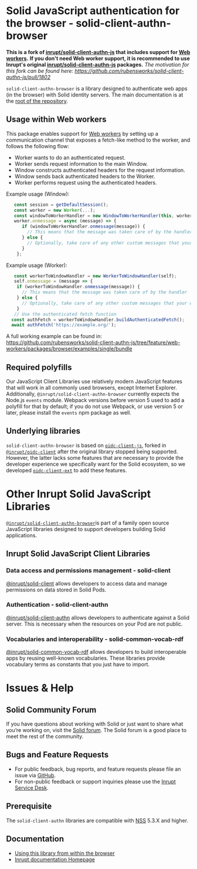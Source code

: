 # Solid JavaScript authentication for the browser - solid-client-authn-browser

**This is a fork of [inrupt/solid-client-authn-js](https://github.com/inrupt/solid-client-authn-js) that includes support for [Web workers](https://developer.mozilla.org/en-US/docs/Web/API/Web_Workers_API/Using_web_workers).**
**If you don't need Web worker support, it is recommended to use Inrupt's original [inrupt/solid-client-authn-js](https://github.com/inrupt/solid-client-authn-js) packages.**
_The motivation for this fork can be found here: https://github.com/rubensworks/solid-client-authn-js/pull/1802_

`solid-client-authn-browser` is a library designed to authenticate web apps (in the browser) with Solid identity servers.
The main documentation is at the [root of the repository](https://github.com/inrupt/solid-client-authn-js).

## Usage within Web workers

This package enables support for [Web workers](https://developer.mozilla.org/en-US/docs/Web/API/Web_Workers_API/Using_web_workers)
by setting up a communication channel that exposes a fetch-like method to the worker, and follows the following flow:

- Worker wants to do an authenticated request.
- Worker sends request information to the main Window.
- Window constructs authenticated headers for the request information.
- Window sends back authenticated headers to the Worker.
- Worker performs request using the authenticated headers.

Example usage (Window):

```javascript
   const session = getDefaultSession();
   const worker = new Worker(...);
   const windowToWorkerHandler = new WindowToWorkerHandler(this, worker, session);
   worker.onmessage = async (message) => {
      if (windowToWorkerHandler.onmessage(message)) {
        // This means that the message was taken care of by the handler
      } else {
        // Optionally, take care of any other custom messages that your worker may send.
      }
    };
```

Example usage (Worker):

```javascript
   const workerToWindowHandler = new WorkerToWindowHandler(self);
   self.onmessage = (message => {
    if (workerToWindowHandler.onmessage(message)) {
      // This means that the message was taken care of by the handler
    } else {
      // Optionally, take care of any other custom messages that your worker may receive.
    }
   // Use the authenticated fetch function
  const authFetch = workerToWindowHandler.buildAuthenticatedFetch();
  await authFetch('https://example.org/');
```

A full working example can be found in:
https://github.com/rubensworks/solid-client-authn-js/tree/feature/web-workers/packages/browser/examples/single/bundle

## Required polyfills

Our JavaScript Client Libraries use relatively modern JavaScript features that
will work in all commonly used browsers, except Internet Explorer. Additionally,
`@inrupt/solid-client-authn-browser` currently expects the Node.js `events`
module. Webpack versions before version 5 used to add a polyfill for that by
default; if you do not use Webpack, or use version 5 or later, please install
the `events` npm package as well.

## Underlying libraries

`solid-client-authn-browser` is based on [`oidc-client-js`](https://github.com/IdentityModel/oidc-client-js), forked in
[`@inrupt/oidc-client`](https://github.com/inrupt/oidc-client-js) after the original library stopped being supported.
However, the latter lacks some features that are necessary to provide the developer experience we specifically want for the Solid ecosystem, so we developed [`oidc-client-ext`](https://www.npmjs.com/package/@inrupt/oidc-client-ext) to add these features.

# Other Inrupt Solid JavaScript Libraries

[`@inrupt/solid-client-authn-browser`](https://www.npmjs.com/package/@inrupt/solid-client-authn-browser)is part of a family open source JavaScript libraries designed to support developers building Solid applications.

## Inrupt Solid JavaScript Client Libraries

### Data access and permissions management - solid-client

[@inrupt/solid-client](https://docs.inrupt.com/client-libraries/solid-client-js/) allows developers to access data and manage permissions on data stored in Solid Pods.

### Authentication - solid-client-authn

[@inrupt/solid-client-authn](https://github.com/inrupt/solid-client-authn) allows developers to authenticate against a Solid server. This is necessary when the resources on your Pod are not public.

### Vocabularies and interoperability - solid-common-vocab-rdf

[@inrupt/solid-common-vocab-rdf](https://github.com/inrupt/solid-common-vocab-rdf) allows developers to build interoperable apps by reusing well-known vocabularies. These libraries provide vocabulary terms as constants that you just have to import.

# Issues & Help

## Solid Community Forum

If you have questions about working with Solid or just want to share what you’re working on, visit the [Solid forum](https://forum.solidproject.org/). The Solid forum is a good place to meet the rest of the community.

## Bugs and Feature Requests

- For public feedback, bug reports, and feature requests please file an issue via [GitHub](https://github.com/inrupt/solid-client-authn/issues/).
- For non-public feedback or support inquiries please use the [Inrupt Service Desk](https://inrupt.atlassian.net/servicedesk).

## Prerequisite

The `solid-client-authn` libraries are compatible with [NSS](https://github.com/solid/node-solid-server/releases/tag/v5.3.0) 5.3.X and higher.

## Documentation

- [Using this library from within the browser](https://docs.inrupt.com/developer-tools/javascript/client-libraries/tutorial/authenticate/)
- [Inrupt documentation Homepage](https://docs.inrupt.com/)
